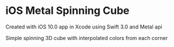 # iOS Metal Spinning Cube
Created with iOS 10.0 app in Xcode using Swift 3.0 and Metal api

Simple spinning 3D cube with interpolated colors from each corner
